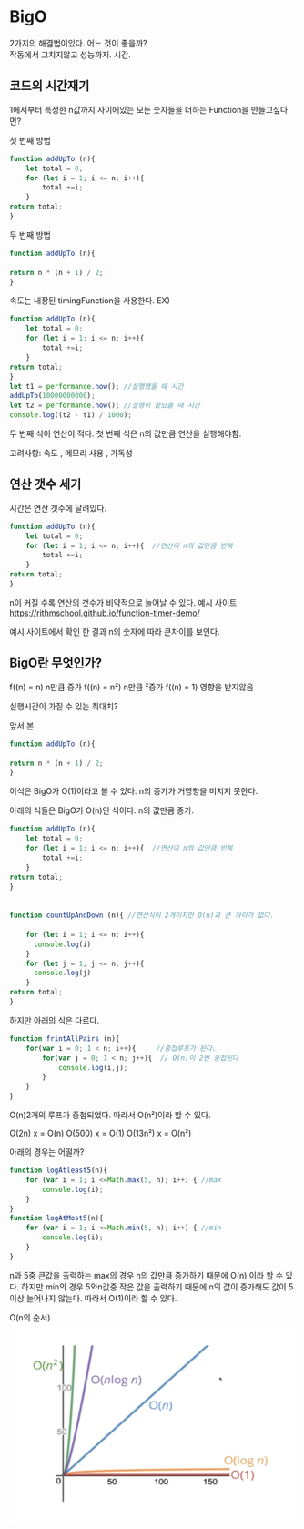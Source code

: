 # BigO

2가지의 해결법이있다. 어느 것이 좋을까?  
작동에서 그치지않고 성능까지.
시간.

## 코드의 시간재기

1에서부터 특정한 n값까지 사이에있는 모든 숫자들을 더하는 Function을 만들고싶다면?

첫 번째 방법

```.js
function addUpTo (n){
    let total = 0;
    for (let i = 1; i <= n; i++){
        total +=i;
    }
return total;
}
```

두 번째 방법

```.js
function addUpTo (n){

return n * (n + 1) / 2;
}
```

속도는 내장된 timingFunction을 사용한다.
EX)

```.js
function addUpTo (n){
    let total = 0;
    for (let i = 1; i <= n; i++){
        total +=i;
    }
return total;
}
let t1 = performance.now(); //실행했을 때 시간
addUpTo(10000000000);
let t2 = performance.now(); //실행이 끝났을 때 시간
console.log((t2 - t1) / 1000);

```

두 번째 식이 연산이 적다.
첫 번째 식은 n의 값만큼 연산을 실행해야함.

고려사항: 속도 , 메모리 사용 , 가독성

## 연산 갯수 세기

시간은 연산 갯수에 달려있다.

```.js
function addUpTo (n){
    let total = 0;
    for (let i = 1; i <= n; i++){  //연산이 n의 값만큼 반복
        total +=i;
    }
return total;
}

```

n이 커질 수록 연산의 갯수가 비약적으로 늘어날 수 있다.
예시 사이트  
https://rithmschool.github.io/function-timer-demo/

예시 사이트에서 확인 한 결과 n의 숫자에 따라 큰차이를 보인다.

## BigO란 무엇인가?

f((n) = n) n만큼 증가
f((n) = n²) n만큼 ²증가
f((n) = 1) 영향을 받지않음

실행시간이 가질 수 있는 최대치?

앞서 본

```.js
function addUpTo (n){

return n * (n + 1) / 2;
}
```

이식은 BigO가 O(1)이라고 볼 수 있다. n의 증가가 거영향을 미치지 못한다.

아래의 식들은 BigO가 O(n)인 식이다. n의 값만큼 증가.

```.js
function addUpTo (n){
    let total = 0;
    for (let i = 1; i <= n; i++){  //연산이 n의 값만큼 반복
        total +=i;
    }
return total;
}


function countUpAndDown (n){ //연산식이 2개이지만 O(n)과 큰 차이가 없다.

    for (let i = 1; i <= n; i++){
      console.log(i)
    }
    for (let j = 1; j <= n; j++){
      console.log(j)
    }
return total;
}
```

하지만 아래의 식은 다르다.

```.js
function frintAllPairs (n){
    for(var i = 0; 1 < n; i++){     //중첩루프가 된다.
        for(var j = 0; 1 < n; j++){  // O(n)이 2번 중첩된다
            console.log(i,j);
        }
    }
}
```

O(n)2개의 루프가 중첩되었다. 따라서 O(n²)이라 할 수 있다.

O(2n) x = O(n)
O(500) x = O(1)
O(13n²) x = O(n²)

아래의 경우는 어떨까?

```.js
function logAtleast5(n){
    for (var i = 1; i <=Math.max(5, n); i++) { //max
        console.log(i);
    }
}
function logAtMost5(n){
    for (var i = 1; i <=Math.min(5, n); i++) { //min
        console.log(i);
    }
}
```

n과 5중 큰값을 출력하는 max의 경우 n의 값만큼 증가하기 때문에 O(n) 이라 할 수 있다.
하지만 min의 경우 5와n값중 작은 값을 출력하기 때문에 n의 값이 증가해도 값이 5이상 늘어나지 않는다. 따라서 O(1)이라 할 수 있다.

O(n의 순서)
![alt text](image.png)
